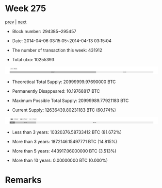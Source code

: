 # Week 275

[prev](week0274.md) | [next](week0276.md)

- Block number: 294385~295457

- Date: 2014-04-06 03:15:05~2014-04-13 03:15:04

- The number of transaction this week: 431912

- Total utxo: 10255393

![](../images/mined_week0275.png)

- Theoretical Total Supply: 20999999.97690000 BTC

- Permanently Disappeared: 10.19768817 BTC

- Maximum Possible Total Supply: 20999989.77921183 BTC

- Current Supply: 12636439.80231183 BTC (60.174%)

![](../images/year_week0275.png)


- Less than 3 years: 10320376.58733412 BTC (81.672%)

- More than 3 years: 1872146.15497771 BTC (14.815%)

- More than 5 years: 443917.06000000 BTC (3.513%)

- More than 10 years: 0.00000000 BTC (0.000%)

# Remarks

